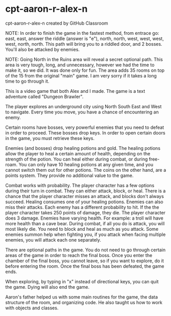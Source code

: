 # cpt-aaron-r-alex-n
cpt-aaron-r-alex-n created by GitHub Classroom

NOTE: In order to finish the game in the fastest method, from entrace go:
east, east, answer the riddle (answer is "e"), north, north, west, west, west, west, north, north.
This path will bring you to a riddled door, and 2 bosses. You'll also be attacked by enemies.



NOTE: Going North in the Ruins area will reveal a secret optional path.
This area is very tough, long, and unnecessary, however we had the time to make it, so we did.
It was done only for fun.
The area adds 35 rooms on top of the 15 from the original "main" game.
I am very sorry if it takes a long time to go through it.


This is a video game that both Alex and I made. 
The game is a text adventure called "Dungeon Brawler".


The player explores an underground city using North South East and West to navigate.
Every time you move, you have a chance of encountering an enemy.


Certain rooms have bosses, very powerful enemies that you need to defeat in order to proceed.
These bosses drop keys.
In order to open certain doors in the game, you must retrieve these keys.


Enemies (and bosses) drop healing potions and gold. 
The healing potions allow the player to heal a certain amount of health, depending on the strength of the potion.
You can heal either during combat, or during free-roam.
You can only have 10 healing potions at any given time, and you cannot switch them out for other potions.
The coins on the other hand, are a points system. They provide no additional value to the game.


Combat works with probability.
The player character has a few options during their turn in combat.
They can either attack, block, or heal.
There is a chance that the player character misses an attack, and blocks don't always succeed.
Healing consumes one of your healing potions.
Enemies can also miss their attacks. Each enemy has a different probability to hit.
If the the player character takes 250 points of damage, they die.
The player character does 3 damage.
Enemies have varying health. For example: a troll will have more health than a cave bear.
During combat, if all you do is attack, you will most likely die. You need to block and heal as much as you attack.
Some enemies summon help when fighting you, if you attack when facing multiple enemies, you will attack each one separately.


There are optional paths in the game.
You do not need to go through certain areas of the game in order to reach the final boss.
Once you enter the chamber of the final boss, you cannot leave, so if you want to explore, do it before entering the room.
Once the final boss has been defeated, the game ends.


When exploring, by typing in "x" instead of directional keys, you can quit the game.
Dying will also end the game.



Aaron's father helped us with some main routines for the game, the data structure of the room, and organizing code.
He also taught us how to work with objects and classes.
